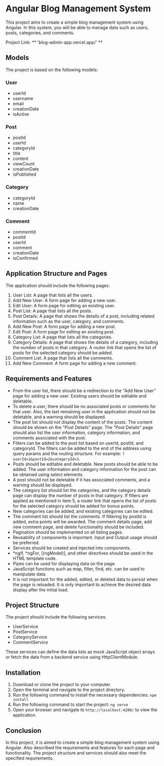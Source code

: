 
# Angular Blog Management System

This project aims to create a simple blog management system using Angular. In this system, you will be able to manage data such as users, posts, categories, and comments.

Project Link: ** 'blog-admin-app.vercel.app/' **

## Models

The project is based on the following models:

### User
- userId
- username
- email
- creationDate
- isActive

### Post
- postId
- userId
- categoryId
- title
- content
- viewCount
- creationDate
- isPublished

### Category
- categoryId
- name
- creationDate

### Comment
- commentId
- postId
- userId
- comment
- creationDate
- isConfirmed

## Application Structure and Pages

The application should include the following pages:

1. User List: A page that lists all the users.
2. Add New User: A form page for adding a new user.
3. Edit User: A form page for editing an existing user.
4. Post List: A page that lists all the posts.
5. Post Details: A page that shows the details of a post, including related information such as the user, category, and comments.
6. Add New Post: A form page for adding a new post.
7. Edit Post: A form page for editing an existing post.
8. Category List: A page that lists all the categories.
9. Category Details: A page that shows the details of a category, including the number of posts in that category. A router link that opens the list of posts for the selected category should be added.
10. Comment List: A page that lists all the comments.
11. Add New Comment: A form page for adding a new comment.

## Requirements and Features

- From the user list, there should be a redirection to the "Add New User" page for adding a new user. Existing users should be editable and deletable.
- To delete a user, there should be no associated posts or comments for that user. Also, the last remaining user in the application should not be deletable, and a warning should be displayed.
- The post list should not display the content of the posts. The content should be shown on the "Post Details" page. The "Post Details" page should also list the user information, category information, and comments associated with the post.
- Filters can be added to the post list based on userId, postId, and categoryId. The filters can be added to the end of the address using query params and the routing structure. For example: `?userId=1&postId=2&categoryId=3`.
- Posts should be editable and deletable. New posts should be able to be added. The user information and category information for the post can be obtained using select elements.
- A post should not be deletable if it has associated comments, and a warning should be displayed.
- The category list should list the categories, and the category details page can display the number of posts in that category. If filters are applied as mentioned in item 5, a router link that opens the list of posts for the selected category should be added for bonus points.
- New categories can be added, and existing categories can be edited.
- The comment list should list the comments. If filtering by postId is added, extra points will be awarded. The comment details page, add new comment page, and delete functionality should be included.
- Pagination should be implemented on all listing pages.
- Reusability of components is important. Input and Output usage should be preferred.
- Services should be created and injected into components.
- *ngIf, *ngFor, [(ngModel)], and other directives should be used in the HTML template code.
- Pipes can be used for displaying data on the page.
- JavaScript functions such as map, filter, find, etc. can be used to manipulate data.
- It is not important for the added, edited, or deleted data to persist when the page is reloaded. It is only important to achieve the desired data display after the initial load.

## Project Structure

The project should include the following services:

- UserService
- PostService
- CategoryService
- CommentService

These services can define the data lists as mock JavaScript object arrays or fetch the data from a backend service using HttpClientModule.

## Installation

1. Download or clone the project to your computer.
2. Open the terminal and navigate to the project directory.
3. Run the following command to install the necessary dependencies:
``` npm install ```
4. Run the following command to start the project:
``` ng serve ```
5. Open your browser and navigate to `http://localhost:4200/` to view the application.

## Conclusion

In this project, it is aimed to create a simple blog management system using Angular. Also described the requirements and features for each page and functionality. The project structure and services should also meet the specified requirements. 